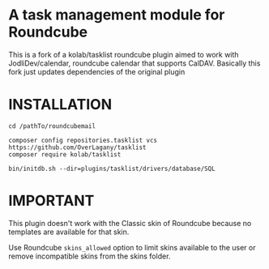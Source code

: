 # A task management module for Roundcube

This is a fork of a kolab/tasklist roundcube plugin aimed to work with JodliDev/calendar, roundcube calendar that supports CalDAV.
Basically this fork just updates dependencies of the original plugin

# INSTALLATION
```
cd /pathTo/roundcubemail

composer config repositories.tasklist vcs https://github.com/OverLagany/tasklist
composer require kolab/tasklist

bin/initdb.sh --dir=plugins/tasklist/drivers/database/SQL
```

# IMPORTANT

This plugin doesn't work with the Classic skin of Roundcube because no
templates are available for that skin.

Use Roundcube `skins_allowed` option to limit skins available to the user
or remove incompatible skins from the skins folder.


